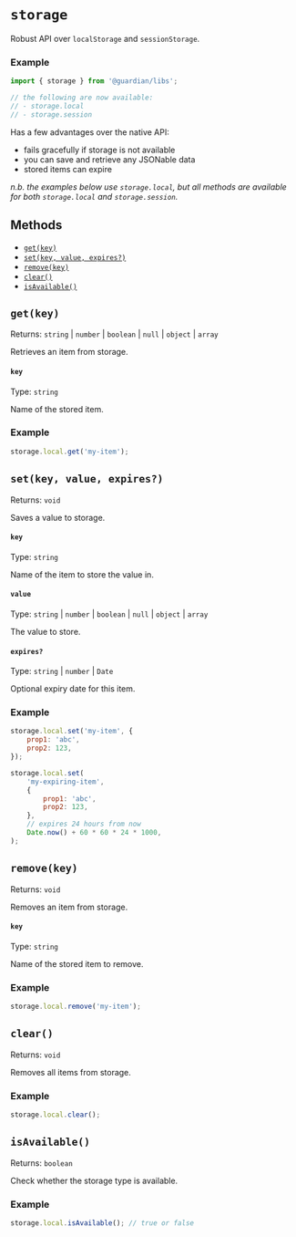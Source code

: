 # `storage`

Robust API over `localStorage` and `sessionStorage`.

### Example

```js
import { storage } from '@guardian/libs';

// the following are now available:
// - storage.local
// - storage.session
```

Has a few advantages over the native API:

- fails gracefully if storage is not available
- you can save and retrieve any JSONable data
- stored items can expire

_n.b. the examples below use `storage.local`, but all methods are available for both `storage.local` and `storage.session`._

## Methods

- [`get(key)`](#getkey)
- [`set(key, value, expires?)`](#setkey-value-expires)
- [`remove(key)`](#removekey)
- [`clear()`](#clear)
- [`isAvailable()`](#isavailable)

## `get(key)`

Returns: `string` | `number` | `boolean` | `null` | `object` | `array`

Retrieves an item from storage.

#### `key`

Type: `string`<br>

Name of the stored item.

### Example

```js
storage.local.get('my-item');
```

## `set(key, value, expires?)`

Returns: `void`

Saves a value to storage.

#### `key`

Type: `string`

Name of the item to store the value in.

#### `value`

Type: `string` | `number` | `boolean` | `null` | `object` | `array`

The value to store.

#### `expires?`

Type: `string` | `number` | `Date`

Optional expiry date for this item.

### Example

```js
storage.local.set('my-item', {
	prop1: 'abc',
	prop2: 123,
});

storage.local.set(
	'my-expiring-item',
	{
		prop1: 'abc',
		prop2: 123,
	},
	// expires 24 hours from now
	Date.now() + 60 * 60 * 24 * 1000,
);
```

## `remove(key)`

Returns: `void`

Removes an item from storage.

#### `key`

Type: `string`

Name of the stored item to remove.

### Example

```js
storage.local.remove('my-item');
```

## `clear()`

Returns: `void`

Removes all items from storage.

### Example

```js
storage.local.clear();
```

## `isAvailable()`

Returns: `boolean`

Check whether the storage type is available.

### Example

```js
storage.local.isAvailable(); // true or false
```
